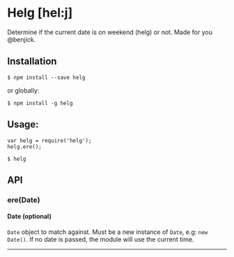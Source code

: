 # Helg [hel:j]

Determine if the current date is on weekend (helg) or not. Made for you @benjick.

## Installation

```
$ npm install --save helg
```

or globally:

```
$ npm install -g helg
```

## Usage:

```
var helg = require('helg');
helg.ere();
```

```
$ helg
```

## API

### ere(Date)

#### Date (optional)

`Date` object to match against. Must be a new instance of `Date`, e.g: `new Date()`. If no date is passed, the module will use the current time.

---

